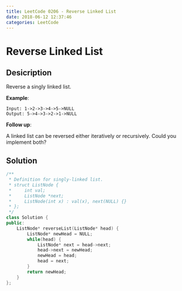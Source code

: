 ```yaml
---
title: LeetCode 0206 - Reverse Linked List
date: 2018-06-12 12:37:46
categories: LeetCode
---
```

# Reverse Linked List

<!--more-->

## Desicription

Reverse a singly linked list.

**Example**:

```
Input: 1->2->3->4->5->NULL
Output: 5->4->3->2->1->NULL
```

**Follow up**:

A linked list can be reversed either iteratively or recursively. Could you implement both?

## Solution

```cpp
/**
 * Definition for singly-linked list.
 * struct ListNode {
 *     int val;
 *     ListNode *next;
 *     ListNode(int x) : val(x), next(NULL) {}
 * };
 */
class Solution {
public:
    ListNode* reverseList(ListNode* head) {
        ListNode* newHead = NULL;
        while(head) {
            ListNode* next = head->next;
            head->next = newHead;
            newHead = head;
            head = next;
        }
        return newHead;
    }
};
```
